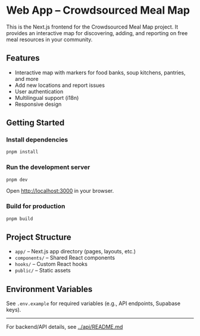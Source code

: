 # Web App – Crowdsourced Meal Map

This is the Next.js frontend for the Crowdsourced Meal Map project. It provides an interactive map for discovering, adding, and reporting on free meal resources in your community.

## Features

- Interactive map with markers for food banks, soup kitchens, pantries, and more
- Add new locations and report issues
- User authentication
- Multilingual support (i18n)
- Responsive design

## Getting Started

### Install dependencies

```sh
pnpm install
```

### Run the development server

```sh
pnpm dev
```

Open [http://localhost:3000](http://localhost:3000) in your browser.

### Build for production

```sh
pnpm build
```

## Project Structure

- `app/` – Next.js app directory (pages, layouts, etc.)
- `components/` – Shared React components
- `hooks/` – Custom React hooks
- `public/` – Static assets

## Environment Variables

See `.env.example` for required variables (e.g., API endpoints, Supabase keys).

---

For backend/API details, see [../api/README.md](../api/README.md)

